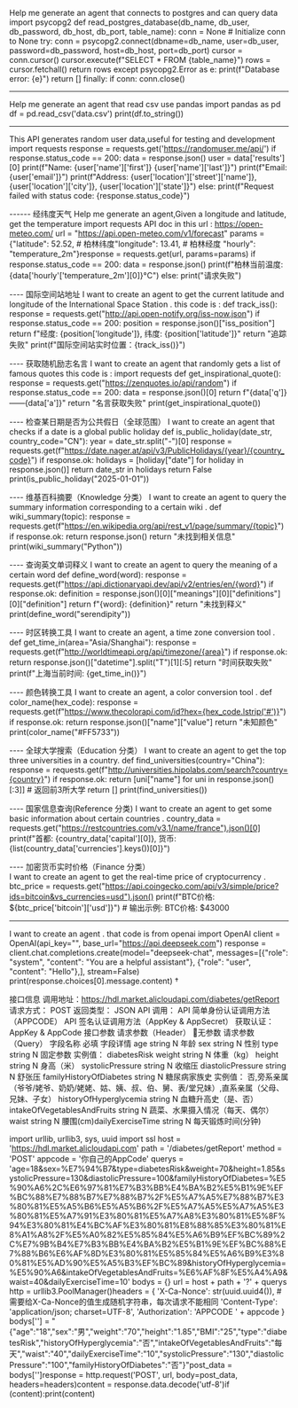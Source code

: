 Help me generate an agent that connects to postgres and can query data  import psycopg2  def read_postgres_database(db_name, db_user, db_password, db_host, db_port, table_name): conn = None  # Initialize conn to None  try: conn = psycopg2.connect(dbname=db_name, user=db_user, password=db_password, host=db_host, port=db_port) cursor = conn.cursor() cursor.execute(f"SELECT * FROM {table_name}") rows = cursor.fetchall() return rows  except psycopg2.Error as e: print(f"Database error: {e}") return [] finally: if conn: conn.close()





-------
Help me generate an agent that read csv use pandas  import pandas as pd  df = pd.read_csv('data.csv') print(df.to_string())




----

This API generates random user data,useful for testing and development import requests response = requests.get('https://randomuser.me/api/') if response.status_code == 200: data = response.json() user = data['results'][0] print(f"Name: {user['name']['first']} {user['name']['last']}") print(f"Email: {user['email']}") print(f"Address: {user['location']['street']['name']}, {user['location']['city']}, {user['location']['state']}") else: print(f"Request failed with status code: {response.status_code}")


------ 经纬度天气
Help me generate an agent,Given a longitude and latitude, get the temperature import requests   API doc in this url : https://open-meteo.com/ url = "https://api.open-meteo.com/v1/forecast" params = {"latitude": 52.52,  # 柏林纬度"longitude": 13.41, # 柏林经度 "hourly": "temperature_2m"}response = requests.get(url, params=params) if response.status_code == 200: data = response.json() print(f"柏林当前温度: {data['hourly'['temperature_2m'][0]}°C") else: print("请求失败")


---- 国际空间站地址
I want to create an agent to get the current latitude and longitude of the International Space Station . this code is : def track_iss(): response = requests.get("http://api.open-notify.org/iss-now.json") if response.status_code == 200: position = response.json()["iss_position"] return f"经度: {position['longitude']}, 纬度: {position['latitude']}" return "追踪失败" print(f"国际空间站实时位置：{track_iss()}")

---- 获取随机励志名言
I want to create an agent that randomly gets a list of famous quotes this code is : import requests def get_inspirational_quote(): response = requests.get("https://zenquotes.io/api/random") if response.status_code == 200: data = response.json()[0] return f"{data['q']} ——{data['a']}" return "名言获取失败" print(get_inspirational_quote())

---- 检查某日期是否为公共假日（全球范围） 
I want to create an agent that checks if a date is a global public holiday def is_public_holiday(date_str, country_code="CN"): year = date_str.split("-")[0] response = requests.get(f"https://date.nager.at/api/v3/PublicHolidays/{year}/{country_code}") if response.ok: holidays = [holiday["date"] for holiday in response.json()] return date_str in holidays  return False  print(is_public_holiday("2025-01-01"))

---- 维基百科摘要（Knowledge 分类）
I want to create an agent to query the summary information corresponding to a certain wiki . def wiki_summary(topic): response = requests.get(f"https://en.wikipedia.org/api/rest_v1/page/summary/{topic}") if response.ok: return response.json() return "未找到相关信息" print(wiki_summary("Python"))

---- 查询英文单词释义
I want to create an agent to query the meaning of a certain word def define_word(word): response = requests.get(f"https://api.dictionaryapi.dev/api/v2/entries/en/{word}") if response.ok: definition = response.json()[0]["meanings"][0]["definitions"][0]["definition"] return f"{word}: {definition}" return "未找到释义" print(define_word("serendipity"))

---- 时区转换工具
I want to create an agent, a time zone conversion tool . def get_time_in(area="Asia/Shanghai"): response = requests.get(f"http://worldtimeapi.org/api/timezone/{area}") if response.ok: return response.json()["datetime"].split("T")[1][:5] return "时间获取失败" print(f"上海当前时间: {get_time_in()}")

---- 颜色转换工具
I want to create an agent, a color conversion tool . def color_name(hex_code): response = requests.get(f"https://www.thecolorapi.com/id?hex={hex_code.lstrip('#')}") if response.ok: return response.json()["name"]["value"] return "未知颜色" print(color_name("#FF5733"))

---- 全球大学搜索（Education 分类）
I want to create an agent to get the top three universities in a country. def find_universities(country="China"): response = requests.get(f"http://universities.hipolabs.com/search?country={country}") if response.ok: return [uni["name"] for uni in response.json()[:3]]  # 返回前3所大学  return [] print(find_universities())

---- 国家信息查询(Reference 分类)
I want to create an agent to get some basic information about certain countries . country_data = requests.get("https://restcountries.com/v3.1/name/france").json()[0] print(f"首都: {country_data['capital'][0]}, 货币: {list(country_data['currencies'].keys())[0]}")

---- 加密货币实时价格（Finance 分类）  
I want to create an agent to get the real-time price of cryptocurrency . btc_price = requests.get("https://api.coingecko.com/api/v3/simple/price?ids=bitcoin&vs_currencies=usd").json() print(f"BTC价格: ${btc_price['bitcoin']['usd']}") # 输出示例: BTC价格: $43000



--- 
I want to create an agent .  that code is from openai import OpenAI  client = OpenAI(api_key="<DeepSeek API Key>", base_url="https://api.deepseek.com") response = client.chat.completions.create(model="deepseek-chat", messages=[{"role": "system", "content": "You are a helpful assistant"}, {"role": "user", "content": "Hello"},], stream=False) print(response.choices[0].message.content)
†


接口信息 调用地址：https://hdl.market.alicloudapi.com/diabetes/getReport 请求方式：  POST  返回类型：  JSON  API 调用： API 简单身份认证调用方法（APPCODE） API 签名认证调用方法（AppKey & AppSecret）  获取认证： AppKey & AppCode  接口参数 请求参数（Header） 无参数 请求参数（Query） 字段名称 必填 字段详情 age string N 年龄 sex string N 性别 type string N 固定参数 实例值： diabetesRisk weight string N 体重（kg） height string N 身高（米） systolicPressure string N 收缩压 diastolicPressure string N 舒张压 familyHistoryOfDiabetes string N 糖尿病家族史 实例值： 否,旁系亲属（爷爷/姥爷、奶奶/姥姥、姑、姨、叔、伯、舅、表/堂兄妹）,直系亲属（父母、兄妹、子女） historyOfHyperglycemia string N 血糖升高史（是、否） intakeOfVegetablesAndFruits string N 蔬菜、水果摄入情况（每天、偶尔） waist string N 腰围(cm)dailyExerciseTime string N 每天锻炼时间(分钟)



import urllib, urllib3, sys, uuid  import ssl  host = 'https://hdl.market.alicloudapi.com' path = '/diabetes/getReport'  method = 'POST' appcode = '你自己的AppCode' querys = 'age=18&sex=%E7%94%B7&type=diabetesRisk&weight=70&height=1.85&systolicPressure=130&diastolicPressure=100&familyHistoryOfDiabetes=%E5%90%A6%2C%E6%97%81%E7%B3%BB%E4%BA%B2%E5%B1%9E%EF%BC%88%E7%88%B7%E7%88%B7%2F%E5%A7%A5%E7%88%B7%E3%80%81%E5%A5%B6%E5%A5%B6%2F%E5%A7%A5%E5%A7%A5%E3%80%81%E5%A7%91%E3%80%81%E5%A7%A8%E3%80%81%E5%8F%94%E3%80%81%E4%BC%AF%E3%80%81%E8%88%85%E3%80%81%E8%A1%A8%2F%E5%A0%82%E5%85%84%E5%A6%B9%EF%BC%89%2C%E7%9B%B4%E7%B3%BB%E4%BA%B2%E5%B1%9E%EF%BC%88%E7%88%B6%E6%AF%8D%E3%80%81%E5%85%84%E5%A6%B9%E3%80%81%E5%AD%90%E5%A5%B3%EF%BC%89&historyOfHyperglycemia=%E5%90%A6&intakeOfVegetablesAndFruits=%E6%AF%8F%E5%A4%A9&waist=40&dailyExerciseTime=10' bodys = {} url = host + path + '?' + querys http = urllib3.PoolManager()headers = { 'X-Ca-Nonce': str(uuid.uuid4()), # 需要给X-Ca-Nonce的值生成随机字符串，每次请求不能相同 'Content-Type': 'application/json; charset=UTF-8', 'Authorization': 'APPCODE ' + appcode } bodys[''] = "{\"age\":\"18\",\"sex\":\"男\",\"weight\":\"70\",\"height\":\"1.85\",\"BMI\":\"25\",\"type\":\"diabetesRisk\",\"historyOfHyperglycemia\":\"否\",\"intakeOfVegetablesAndFruits\":\"每天\",\"waist\":\"40\",\"dailyExerciseTime\":\"10\",\"systolicPressure\":\"130\",\"diastolicPressure\":\"100\",\"familyHistoryOfDiabetes\":\"否\"}"post_data = bodys['']response = http.request('POST', url, body=post_data, headers=headers)content = response.data.decode('utf-8')if (content):print(content) 

